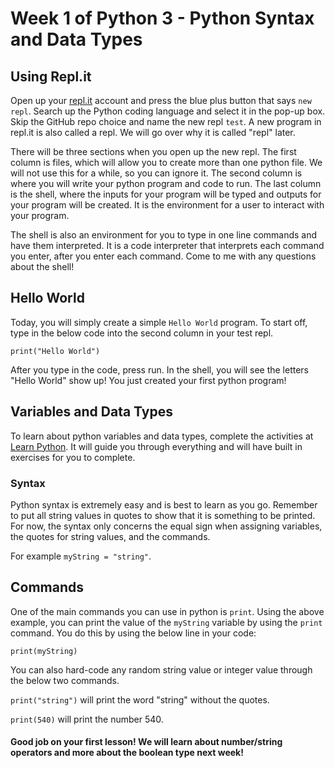 # Week 1 of Python 3 - Python Syntax and Data Types

## Using Repl.it

Open up your [repl.it](repl.it) account and press the blue plus button that says ```new repl```. Search up the Python coding language and select it in the pop-up box. Skip the GitHub repo choice and name the new repl ```test```. A new program in repl.it is also called a repl. We will go over why it is called "repl" later. 

There will be three sections when you open up the new repl. The first column is files, which will allow you to create more than one python file. We will not use this for a while, so you can ignore it. The second column is where you will write your python program and code to run. The last column is the shell, where the inputs for your program will be typed and outputs for your program will be created. It is the environment for a user to interact with your program. 

The shell is also an environment for you to type in one line commands and have them interpreted. It is a code interpreter that interprets each command you enter, after you enter each command. Come to me with any questions about the shell!

## Hello World

Today, you will simply create a simple ```Hello World``` program. To start off, type in the below code into the second column in your test repl.

```print("Hello World")```

After you type in the code, press run. In the shell, you will see the letters "Hello World" show up! You just created your first python program!

## Variables and Data Types

To learn about python variables and data types, complete the activities at [Learn Python](https://www.learnpython.org/en/Variables_and_Types). It will guide you through everything and will have built in exercises for you to complete.

### Syntax

Python syntax is extremely easy and is best to learn as you go. Remember to put all string values in quotes to show that it is something to be printed. For now, the syntax only concerns the equal sign when assigning variables, the quotes for string values, and the commands.

For example ```myString = "string"```.

## Commands

One of the main commands you can use in python is ```print```. Using the above example, you can print the value of the ```myString``` variable by using the ```print``` command. You do this by using the below line in your code:

```print(myString)```

You can also hard-code any random string value or integer value through the below two commands.

```print("string")``` will print the word "string" without the quotes.

```print(540)``` will print the number 540. 

#### Good job on your first lesson! We will learn about number/string operators and more about the boolean type next week!
